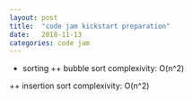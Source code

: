 ```yaml
---
layout: post
title:  "code jam kickstart preparation"
date:   2018-11-13
categories: code jam
---
```

+ sorting
++ bubble sort
complexivity: O(n^2)

++ insertion sort
complexivity: O(n^2)